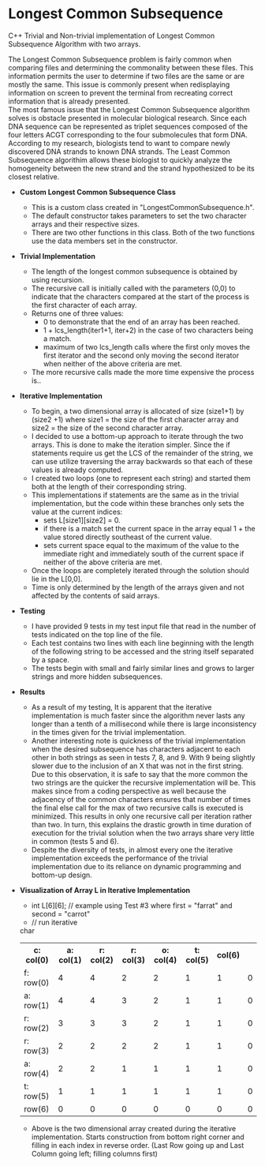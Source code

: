 # Longest Common Subsequence
C++ Trivial and Non-trivial implementation of Longest Common Subsequence Algorithm with two arrays.

The Longest Common Subsequence problem is fairly common when comparing files and determining the commonality between these files. This information permits the user to determine if two files are the same or are mostly the same. This issue is commonly present when redisplaying information on screen to prevent the terminal from recreating correct information that is already presented.  
The most famous issue that the Longest Common Subsequence algorithm solves is obstacle presented in molecular biological research. Since each DNA sequence can be represented as triplet sequences composed of the four letters ACGT corresponding to the four submolecules that form DNA. According to my research, biologists tend to want to compare newly discovered DNA strands to known DNA strands. The Least Common Subsequence algorithim allows these biologist to quickly analyze the homogeneity between the new strand and the strand hypothesized to be its closest relative.

* **Custom Longest Common Subsequence Class**
    * This is a custom class created in "LongestCommonSubsequence.h".
    * The default constructor takes parameters to set the two character arrays and their respective sizes.
    * There are two other functions in this class. Both of the two functions use the data members set in the constructor.

* **Trivial Implementation**
    * The length of the longest common subsequence is obtained by using recursion.
    * The recursive call is initially called with the parameters (0,0) to indicate that the characters compared at the start of the process is the first character of each array.
    * Returns one of three values:
        * 0 to demonstrate that the end of an array has been reached.
        * 1 + lcs_length(iter1+1, iter+2) in the case of two characters being a match.
        * maximum of two lcs_length calls where the first only moves the first iterator and the second only moving the second iterator when neither of the above criteria are met.
    * The more recursive calls made the more time expensive the process is..
    
* **Iterative Implementation**
    * To begin, a two dimensional array is allocated of size (size1+1) by (size2 +1) where size1 = the size of the first character array and size2 = the size of the second character array.
    * I decided to use a bottom-up approach to iterate through the two arrays. This is done to make the iteration simpler. Since the if statements require us get the LCS of the remainder of the string, we can use utilize traversing the array backwards so that each of these values is already computed.
    * I created two loops (one to represent each string) and started them both at the length of their corresponding string.
    * This implementations if statements are the same as in the trivial implementation, but the code within these branches only sets the value at the current indices:
        * sets L[size1][size2] = 0.
        * if there is a match set the current space in the array equal 1 + the value stored directly southeast of the current value.
        * sets current space equal to the maximum of the value to the immediate right and immediately south of the current space if neither of the above criteria are met.
    * Once the loops are completely iterated through the solution should lie in the L[0,0].
    * Time is only determined by the length of the arrays given and not affected by the contents of said arrays.
    
* **Testing**    
    * I have provided 9 tests in my test input file that read in the number of tests indicated on the top line of the file. 
    * Each test contains two lines with each line beginning with the length of the following string to be accessed and the string itself separated by a space.
    * The tests begin with small and fairly similar lines and grows to larger strings and more hidden subsequences.

* **Results**
    * As a result of my testing, It is apparent that the iterative implementation is much faster since the algorithm never lasts any longer than a tenth of a millisecond while there is large inconsistency in the times given for the trivial implementation.
    * Another interesting note is quickness of the trivial implementation when the desired subsequence has characters adjacent to each other in both strings as seen in tests 7, 8, and 9. With 9 being slightly slower due to the inclusion of an X that was not in the first string. Due to this observation, it is safe to say that the more common the two strings are the quicker the recursive implementation will be. This makes since from a coding perspective as well because the adjacency of the common characters ensures that number of times the final else call for the max of two recursive calls is executed is minimized. This results in only one recursive call per iteration rather than two. In turn, this explains the drastic growth in time duration of execution for the trivial solution when the two arrays share very little in common (tests 5 and 6).
    * Despite the diversity of tests, in almost every one the iterative implementation exceeds the performance of the trivial implementation due to its reliance on dynamic programming and bottom-up design.
    
* **Visualization of Array L in Iterative Implementation**   
   * int L[6][6]; // example using Test #3 where first = "farrat" and second = "carrot"
   * // run iterative
   <table style="width:100%">
     <tr>
       char
       <th>c: col(0)</th>
       <th>a: col(1)</th>
       <th>r: col(2)</th>
       <th>r: col(3)</th>
       <th>o: col(4)</th>
       <th>t: col(5)</th>
       <th>col(6)</th>
     </tr>
     <tr>
       <td>f: row(0)</td>
       <td>4</td>
       <td>4</td>
       <td>2</td>
       <td>2</td>
       <td>1</td>
       <td>1</td>
       <td>0</td>
     </tr>
     <tr>
       <td>a: row(1)</td>
       <td>4</td>
       <td>4</td>
       <td>3</td>
       <td>2</td>
       <td>1</td>
       <td>1</td>
       <td>0</td>       
     </tr>
     <tr>
       <td>r: row(2)</td>
       <td>3</td>
       <td>3</td>
       <td>3</td>
       <td>2</td>
       <td>1</td>
       <td>1</td>
       <td>0</td>
       </tr>
     <tr>
       <td>r: row(3)</td>
       <td>2</td>
       <td>2</td>
       <td>2</td>
       <td>2</td>
       <td>1</td>
       <td>1</td>
       <td>0</td>
       </tr>
     <tr>
       <td>a: row(4)</td>
       <td>2</td>
       <td>2</td>
       <td>1</td>
       <td>1</td>
       <td>1</td>
       <td>1</td>
       <td>0</td>
       </tr>
     <tr>
       <td>t: row(5)</td>
       <td>1</td>
       <td>1</td>
       <td>1</td>
       <td>1</td>
       <td>1</td>
       <td>1</td>
       <td>0</td>
      </tr>
     <tr>
     <td>row(6)</td>
       <td>0</td>
       <td>0</td>
       <td>0</td>
       <td>0</td>
       <td>0</td>
       <td>0</td>
       <td>0</td>
      </tr>
   </table>
   
   * Above is the two dimensional array created during the iterative implementation. Starts construction from bottom right corner and filling in each index in reverse order. (Last Row going up and Last Column going left; filling columns first)